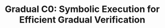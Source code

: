 ---
title: "Gradual C0: Symbolic Execution for Efficient Gradual Verification"
authors: Jenna DiVincenzo, Ian McCormack, Hemant Gouni, Jacob Gorenburg, Mona Zhang, Conrad Zimmerman, Joshua Sunshine, Éric Tanter, Jonathan Aldrich
type: Full paper
category: preprint
conf: Preprint
in: "Arxiv"
year: 2022
month: October
dates: 5
pages: 
---